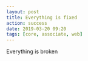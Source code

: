 ```yaml
---
layout: post
title: Everything is fixed
action: success
date: 2019-03-20 09:20
tags: [core, associate, web]
---
```


Everything is broken